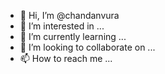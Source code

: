 - 👋 Hi, I’m @chandanvura
- 👀 I’m interested in ...
- 🌱 I’m currently learning ...
- 💞️ I’m looking to collaborate on ...
- 📫 How to reach me ...

<!---
chandanvura/chandanvura is a ✨ special ✨ repository because its `README.md` (this file) appears on your GitHub profile.
You can click the Preview link to take a look at your changes.
--->
